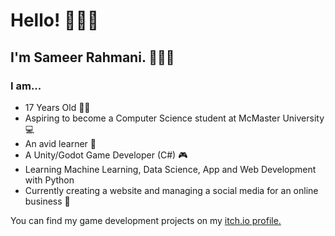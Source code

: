 # Hello! 🙋🏽‍♂️

## I'm Sameer Rahmani. 👨🏽‍💼

### I am...

- 17 Years Old 🧑🏽
- Aspiring to become a Computer Science student at McMaster University 💻
- An avid learner 🧠
- A Unity/Godot Game Developer (C#) 🎮
- Learning Machine Learning, Data Science, App and Web Development with Python
- Currently creating a website and managing a social media for an online business 🏪


You can find my game development projects on my [itch.io profile.](https://sameerr.itch.io/)

